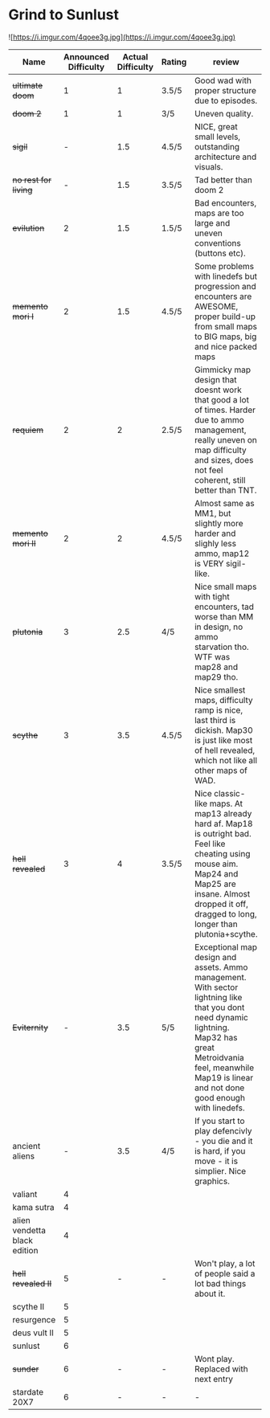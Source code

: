 # Grind to Sunlust
![https://i.imgur.com/4qoee3g.jpg](https://i.imgur.com/4qoee3g.jpg)

Name | Announced Difficulty | Actual Difficulty | Rating | review
-- | -- | -- | -- | --
~~ultimate doom~~ | 1 | 1 | 3.5/5 | Good wad with proper structure due to episodes.
~~doom 2~~ | 1 |1 | 3/5 | Uneven quality.
~~sigil~~ | - | 1.5 |4.5/5| NICE, great small levels, outstanding architecture and visuals.
~~no rest for living~~ | - | 1.5 | 3.5/5 | Tad better than doom 2
~~evilution~~ | 2 | 1.5 | 1.5/5 | Bad encounters, maps are too large and uneven conventions (buttons etc).
~~memento mori I~~ | 2 | 1.5 | 4.5/5 | Some problems with linedefs but progression and encounters are AWESOME, proper build-up from small maps to BIG maps, big and nice packed maps
~~requiem~~ |2| 2 |2.5/5| Gimmicky map design that doesnt work that good a lot of times. Harder due to ammo management, really uneven on map difficulty and sizes, does not feel coherent, still better than TNT.
~~memento mori II~~|2| 2 |4.5/5| Almost same as MM1, but slightly more harder and slighly less ammo, map12 is VERY sigil-like.
~~plutonia~~ | 3| 2.5 |4/5| Nice small maps with tight encounters, tad worse than MM in design, no ammo starvation tho. WTF was map28 and map29 tho.
~~scythe~~ | 3| 3.5 |4.5/5| Nice smallest maps, difficulty ramp is nice, last third is dickish. Map30 is just like most of hell revealed, which not like all other maps of WAD.
~~hell revealed~~  |3| 4 |3.5/5| Nice classic-like maps. At map13 already hard af. Map18 is outright bad.  Feel like cheating using mouse aim. Map24 and Map25 are insane. Almost dropped it off, dragged to long, longer than plutonia+scythe.
~~Eviternity~~ | - | 3.5 | 5/5 | Exceptional map design and assets. Ammo management. With sector lightning like that you dont need dynamic lightning. Map32 has great Metroidvania feel, meanwhile Map19 is linear and not done good enough with linedefs.
ancient aliens | - | 3.5 | 4/5 | If you start to play defencivly - you die and it is hard, if you move - it is simplier. Nice graphics.
valiant |4
kama sutra |4
alien vendetta black edition |4
~~hell revealed II~~ |5 | - | - | Won't play, a lot of people said a lot bad things about it.
scythe II|5
resurgence|5
deus vult II|5
sunlust|6
~~sunder~~|6 | - |- | Wont play. Replaced with next entry
stardate 20X7|6|- | - |-